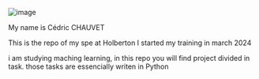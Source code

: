 


![image](https://github.com/CedricChauvet/holbertonschool-machine_learning/assets/16280142/9d2c3fa0-6e47-4bef-b3ba-fdf00036ddfb)

My name is Cédric CHAUVET

This is the repo of my spe at Holberton
I started my training in march 2024

i am studying maching learning, in this repo  you will find project divided in task. those tasks are essencially writen in Python





